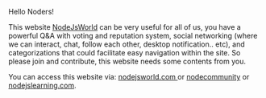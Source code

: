 Hello Noders!                             

This website [NodeJsWorld](www.nodejsworld.com) can be very useful for all of us, you have a powerful Q&A with voting and reputation system, social networking (where we can interact, chat, follow each other, desktop notification.. etc), and categorizations that could facilitate easy navigation within the site.
So please join and contribute, this website needs some contents from you. 

You can access this website via: [nodejsworld.com ](nodejsworld.com )or [nodecommunity](nodecommunity.com) or [nodejslearning.com](nodejslearning.com ).